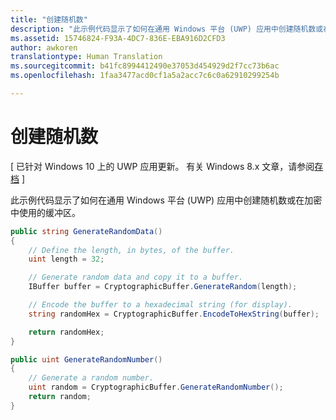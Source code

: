 ```yaml
---
title: "创建随机数"
description: "此示例代码显示了如何在通用 Windows 平台 (UWP) 应用中创建随机数或在加密中使用的缓冲区。"
ms.assetid: 15746824-F93A-4DC7-836E-EBA916D2CFD3
author: awkoren
translationtype: Human Translation
ms.sourcegitcommit: b41fc8994412490e37053d454929d2f7cc73b6ac
ms.openlocfilehash: 1faa3477acd0cf1a5a2acc7c6c0a62910299254b

---
```


# 创建随机数


\[ 已针对 Windows 10 上的 UWP 应用更新。 有关 Windows 8.x 文章，请参阅[存档](http://go.microsoft.com/fwlink/p/?linkid=619132) \]

此示例代码显示了如何在通用 Windows 平台 (UWP) 应用中创建随机数或在加密中使用的缓冲区。

```cs
public string GenerateRandomData()
{
    // Define the length, in bytes, of the buffer.
    uint length = 32;

    // Generate random data and copy it to a buffer.
    IBuffer buffer = CryptographicBuffer.GenerateRandom(length);

    // Encode the buffer to a hexadecimal string (for display).
    string randomHex = CryptographicBuffer.EncodeToHexString(buffer);

    return randomHex;
}

public uint GenerateRandomNumber()
{
    // Generate a random number.
    uint random = CryptographicBuffer.GenerateRandomNumber();
    return random;
}
```


<!--HONumber=Jun16_HO4-->


